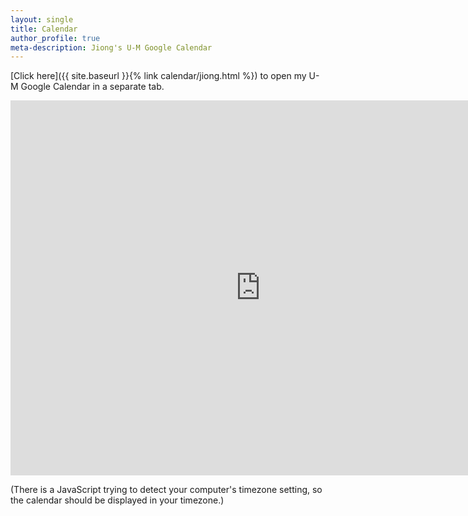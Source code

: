 ```yaml
---
layout: single
title: Calendar
author_profile: true
meta-description: Jiong's U-M Google Calendar
---
```


[Click here]({{ site.baseurl }}{% link calendar/jiong.html %}) to open my U-M Google Calendar in a separate tab.

<iframe id="calendarIframe" src="https://calendar.google.com/calendar/embed?height=600&amp;wkst=1&amp;bgcolor=%23ffffff&amp;src=amlvbmd6aHVAdW1pY2guZWR1&amp;src=dW1pY2guZWR1X2pldTZ1cDJoODZxYWFqdXV1b3FxdHBtOXNvQGdyb3VwLmNhbGVuZGFyLmdvb2dsZS5jb20&amp;src=dW1pY2guZWR1X24xajZ1NXF2NGdnamVkazkzcnYyNTIxOGc0QGdyb3VwLmNhbGVuZGFyLmdvb2dsZS5jb20&amp;src=dW1pY2guZWR1X2hrY3ZxdTdoZzI5NHRlOXQ0MGZoY2ZvYmZrQGdyb3VwLmNhbGVuZGFyLmdvb2dsZS5jb20&amp;src=dW1pY2guZWR1XzBycGVvYjduZmszdTM5YmJoaWNlMmoyMW5rQGdyb3VwLmNhbGVuZGFyLmdvb2dsZS5jb20&amp;src=dW1pY2guZWR1X2lrZzcwbDhnZnMyN2RwamJkMmwyOXA2anQ0QGdyb3VwLmNhbGVuZGFyLmdvb2dsZS5jb20&amp;src=dG9qZ2praGRrZzFsZGxxZXVpcWE4MTkzY3NuYmdwcTNAaW1wb3J0LmNhbGVuZGFyLmdvb2dsZS5jb20&amp;color=%234285F4&amp;color=%23F09300&amp;color=%23039BE5&amp;color=%230B8043&amp;color=%23F4511E&amp;color=%23795548&amp;color=%23F6BF26&amp;mode=WEEK&amp;showCalendars=0&amp;title=Jiong&#39;s%20Calendar&amp;showTitle=0;ctz=" style="border-width:0" width="800" height="600" frameborder="0" scrolling="no"></iframe>

<script type="text/javascript" src="//cdnjs.cloudflare.com/ajax/libs/jstimezonedetect/1.0.4/jstz.min.js"></script>
<script type="text/javascript">
    var timezone_name = encodeURIComponent(jstz.determine().name());
    document.getElementById("calendarIframe").src = document.getElementById("calendarIframe").src + timezone_name;
</script>

(There is a JavaScript trying to detect your computer's timezone setting, so the calendar should be displayed in your timezone.)
